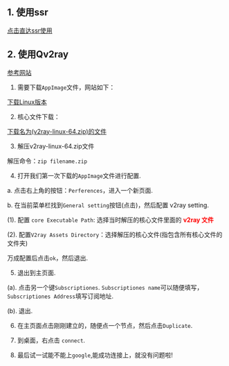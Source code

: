 ## 1. 使用ssr
[点击直达ssr使用](https://github.com/qingshuisiyuan/electron-ssr-backup/blob/master/Ubuntu.md)

## 2. 使用Qv2ray
[参考网站](https://mahongfei.com/1776.html)

1. 需要下载`AppImage`文件，网站如下：

[下载Linux版本](https://github.com/Qv2ray/Qv2ray/releases/tag/v1.99.6)

2. 核心文件下载：

[下载名为(v2ray-linux-64.zip)的文件](https://github.com/v2ray/v2ray-core/releases/)

3. 解压v2ray-linux-64.zip文件

解压命令：`zip filename.zip`

4. 打开我们第一次下载的`AppImage`文件进行配置.

  a. 点击右上角的按钮：`Perferences`，进入一个新页面.
  
  b. 在当前菜单栏找到`General setting`按钮(点击)，然后配置 v2ray setting.
  
  (1). 配置 `core Executable Path`: 选择当时解压的核心文件里面的 <font color=red>**v2ray 文件**</font>
  
  (2). 配置`V2ray Assets Directory`：选择解压的核心文件(指包含所有核心文件的文件夹)
  
  万成配置后点击`ok`，然后退出.
  
 5. 退出到主页面.
 
 (a). 点击另一个键`Subscriptiones`. `Subscriptiones name`可以随便填写，`Subscriptiones Address`填写订阅地址.
 
 (b). 退出.
 
 6. 在主页面点击刚刚建立的，随便点一个节点，然后点击`Duplicate`.
 
 7. 到桌面，右点击 `connect`.
 
 8. 最后试一试能不能上`google`,能成功连接上，就没有问题啦!
 
  
 
